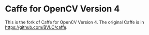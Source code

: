 # Caffe for OpenCV Version 4
This is the fork of Caffe for OpenCV Version 4.
The original Caffe is in https://github.com/BVLC/caffe.


